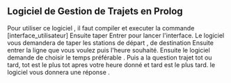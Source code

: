 Logiciel de Gestion de Trajets en Prolog 
-------------------------------------------------
Pour utiliser ce logiciel , il faut compiler et executer la commande [interface_utilisateur]
Ensuite taper Entrer pour lancer l'interface.
Le logiciel vous demandera de taper les stations de départ , de destination 
Ensuite entrer la ligne que vous voulez puis l'heure souhaité.
Ensuite le logiciel demande de choisir le temps préférable  .
Puis a la question trajet tot ou tard, tot est le plus tot apres votre heure donné et tard est le plus tard.
le logiciel vous donnera une réponse .
